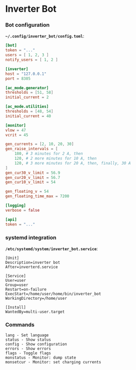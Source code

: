 
# Inverter Bot

### Bot configuration

**`~/.config/inverter_bot/config.toml`**:

```toml
[bot]
token = "..."
users = [ 1, 2, 3 ]
notify_users = [ 1, 2 ]

[inverter]
host = "127.0.0.1"
port = 8305

[ac_mode.generator]
thresholds = [51, 58]
initial_current = 2

[ac_mode.utilities]
thresholds = [48, 54]
initial_current = 40

[monitor]
vlow = 47
vcrit = 45

gen_currents = [2, 10, 20, 30]
gen_raise_intervals = [
    180, # 3 minutes for 2 A, then
    120, # 2 more minutes for 10 A, then
    120, # 3 more minutes for 20 A, then, finally, 30 A 
]
gen_cur30_v_limit = 56.9
gen_cur20_v_limit = 56.7
gen_cur10_v_limit = 54

gen_floating_v = 54
gen_floating_time_max = 7200

[logging]
verbose = false

[api]
token = "..."
```

### systemd integration

**`/etc/systemd/system/inverter_bot.service`**:

```systemd
[Unit]
Description=inverter bot
After=inverterd.service

[Service]
User=user
Group=user
Restart=on-failure
ExecStart=/home/user/home/bin/inverter_bot
WorkingDirectory=/home/user

[Install]
WantedBy=multi-user.target
```


### Commands
```
lang - Set language
status - Show status
config - Show configuration
errors - Show errors
flags - Toggle flags
monstatus - Monitor: dump state
monsetcur - Monitor: set charging currents
```